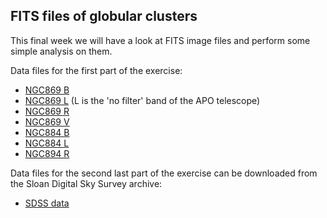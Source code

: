 ## FITS files of globular clusters

This final week we will have a look at FITS image files and perform some
simple analysis on them. 

Data files for the first part of the exercise:

* [NGC869 B](testNGC869-001B.fit)
* [NGC869 L](testNGC869-001L.fit) (L is the 'no filter' band of the APO telescope)
* [NGC869 R](testNGC869-001R.fit)
* [NGC869 V](testNGC869-001V.fit)
* [NGC884 B](testNGC884-001B.fit)
* [NGC884 L](testNGC884-001L.fit)
* [NGC894 R](testNGC884-001R.fit)

Data files for the second last part of the exercise can be downloaded from 
the Sloan Digital Sky Survey archive:

* [SDSS data](http://data.sdss3.org/bulkFields/)

